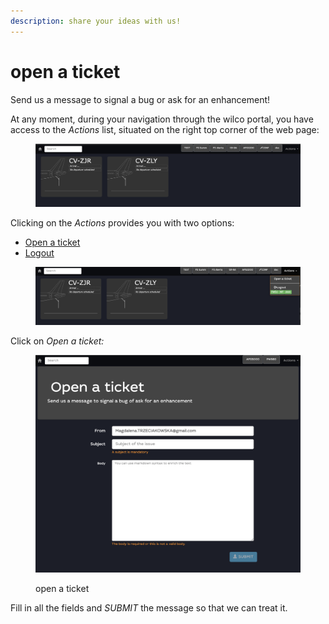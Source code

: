 ```yaml
---
description: share your ideas with us!
---
```


# open a ticket

Send us a message to signal a bug or ask for an enhancement!

At any moment, during your navigation through the wilco portal, you have access to the _Actions_ list, situated on the right top corner of the web page:&#x20;

<figure><img src="../../.gitbook/assets/Screenshot 2023-07-12 at 12.42.29.png" alt=""><figcaption></figcaption></figure>

Clicking on the _Actions_ provides you with two options:

* [Open a ticket](open-a-ticket.md)
* [Logout](welcome-page/logout.md)

<figure><img src="../../.gitbook/assets/Screenshot 2023-07-12 at 13.57.22.png" alt=""><figcaption></figcaption></figure>

Click on _Open a ticket:_

<figure><img src="../../.gitbook/assets/Screenshot 2023-03-10 at 14.07.06.png" alt=""><figcaption><p>open a ticket</p></figcaption></figure>

Fill in all the fields and _SUBMIT_ the message so that we can treat it.
